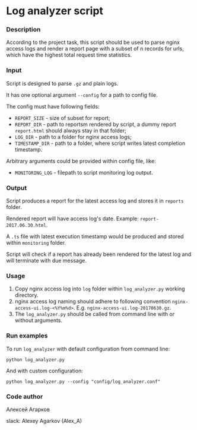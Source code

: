 # Log analyzer script
### Description
According to the project task, this script should be used to parse nginx access logs and render a report page 
with a subset of n records for urls, which have the highest total request time statistics. 

### Input
Script is designed to parse `.gz` and plain logs.

It has one optional argument `--config` for a path to config file. 

The config must have following fields:
* `REPORT_SIZE` - size of subset for report;
* `REPORT_DIR` - path to reportsm rendered by script, a dummy report `report.html` should always stay in that folder; 
* `LOG_DIR` - path to a folder for nginx access logs;
* `TIMESTAMP_DIR` - path to a folder, where script writes latest completion timestamp.

Arbitrary arguments could be provided within config file, like:
* `MONITORING_LOG` - filepath to script monitoring log output.

### Output
Script produces a report for the latest access log and stores it in `reports` folder. 

Rendered report will have access log's date. Example: `report-2017.06.30.html`.

A `.ts` file with latest execution timestamp would be produced and stored within `monitoring` folder.

Script will check if a report has already been rendered for the latest log and will terminate with due message. 

### Usage
1. Copy nginx access log into `log` folder within `log_analyzer.py` working directory. 
2. nginx access log naming should adhere to following convention `nginx-access-ui.log-<%Y%m%d>`.  E.g. `nginx-access-ui.log-20170630.gz`.
3. The `log_analyzer.py` should be called from command line with or without arguments.

### Run examples
To run `log_analyzer` with default configuration from command line:

`python log_analyzer.py`

And with custom configuration:

`python log_analyzer.py --config "config/log_analyzer.conf"`

### Code author
Алексей Агарков

slack: Alexey Agarkov (Alex_A)
